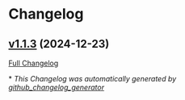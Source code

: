 # Changelog

## [v1.1.3](https://github.com/collabland/AI-Agent-Starter-Kit/tree/v1.1.3) (2024-12-23)

[Full Changelog](https://github.com/collabland/AI-Agent-Starter-Kit/compare/v1.1.2...v1.1.3)



\* *This Changelog was automatically generated by [github_changelog_generator](https://github.com/github-changelog-generator/github-changelog-generator)*
